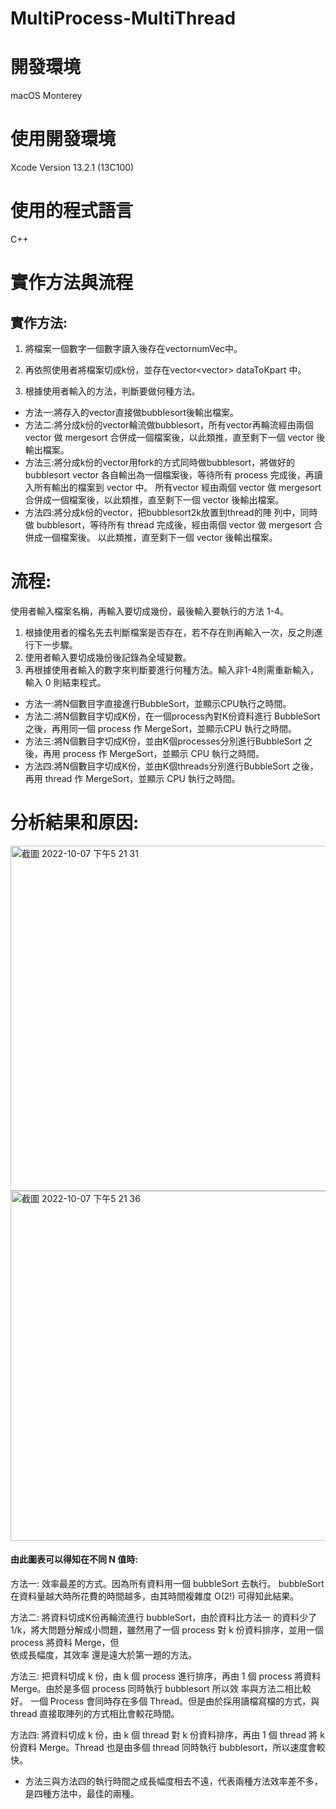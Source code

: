 # MultiProcess-MultiThread
# 開發環境 
macOS Monterey
# 使用開發環境
Xcode Version 13.2.1 (13C100)
# 使用的程式語言 
C++
# 實作方法與流程 

## 實作方法:
1. 將檔案一個數字一個數字讀入後存在vector<int>numVec中。 

2. 再依照使用者將檔案切成k份，並存在vector<vector<int>> dataToKpart 中。

3. 根據使用者輸入的方法，判斷要做何種方法。

* 方法一:將存入的vector直接做bubblesort後輸出檔案。
* 方法二:將分成k份的vector輪流做bubblesort，所有vector再輪流經由兩個 vector 做 mergesort 合併成一個檔案後，以此類推，直至剩下一個 vector 後輸出檔案。
* 方法三:將分成k份的vector用fork的方式同時做bubblesort，將做好的 bubblesort vector 各自輸出為一個檔案後，等待所有 process 完成後，再讀入所有輸出的檔案到 vector 中。
        所有vector 經由兩個 vector 做 mergesort 合併成一個檔案後，以此類推，直至剩下一個 vector 後輸出檔案。
* 方法四:將分成k份的vector，把bubblesort2k放置到thread的陣 列中，同時做 bubblesort，等待所有 thread 完成後，經由兩個 vector 做 mergesort 合併成一個檔案後。
        以此類推，直至剩下一個 vector 後輸出檔案。
# 流程:
使用者輸入檔案名稱，再輸入要切成幾份，最後輸入要執行的方法 1-4。
1. 根據使用者的檔名先去判斷檔案是否存在，若不存在則再輸入一次，反之則進行下一步驟。
2. 使用者輸入要切成幾份後記錄為全域變數。
3. 再根據使用者輸入的數字來判斷要進行何種方法。輸入非1-4則需重新輸入，輸入 0 則結束程式。
* 方法一:將N個數目字直接進行BubbleSort，並顯示CPU執行之時間。
* 方法二:將N個數目字切成K份，在一個process內對K份資料進行 BubbleSort 之後，再用同一個 process 作 MergeSort，並顯示CPU 執行之時間。
* 方法三:將N個數目字切成K份，並由K個processes分別進行BubbleSort 之後，再用 process 作 MergeSort，並顯示 CPU 執行之時間。
* 方法四:將N個數目字切成K份，並由K個threads分別進行BubbleSort 之後，再用 thread 作 MergeSort，並顯示 CPU 執行之時間。

# 分析結果和原因:
<img width="552" alt="截圖 2022-10-07 下午5 21 31" src="https://user-images.githubusercontent.com/95215851/194520274-e364e27d-13b5-4dd7-a626-968f1bd09aa5.png">
<img width="560" alt="截圖 2022-10-07 下午5 21 36" src="https://user-images.githubusercontent.com/95215851/194520306-6dd15272-dc12-47bc-8161-09113483a1cf.png">

#### 由此圖表可以得知在不同 N 值時:
方法一:
        效率最差的方式。因為所有資料用一個 bubbleSort 去執行。 bubbleSort 在資料量越大時所花費的時間越多，由其時間複雜度 O(2!) 可得知此結果。
        
方法二:
        將資料切成K份再輪流進行 bubbleSort，由於資料比方法一 的資料少了 1/k，將大問題分解成小問題，雖然用了一個 process 對 k 份資料排序，並用一個 process 將資料 Merge，但         
        依成長幅度，其效率 還是遠大於第一題的方法。
        
方法三:
        把資料切成 k 份，由 k 個 process 進行排序，再由 1 個 process 將資料 Merge。由於是多個 process 同時執行 bubblesort 所以效 率與方法二相比較好。
        一個 Process 會同時存在多個 Thread。但是由於採用讀檔寫檔的方式，與 thread 直接取陣列的方式相比會較花時間。
        
方法四:
        將資料切成 k 份，由 k 個 thread 對 k 份資料排序，再由 1 個 thread 將 k 份資料 Merge。Thread 也是由多個 thread 同時執行 bubblesort，所以速度會較快。
        
* 方法三與方法四的執行時間之成長幅度相去不遠，代表兩種方法效率差不多，是四種方法中，最佳的兩種。
        
